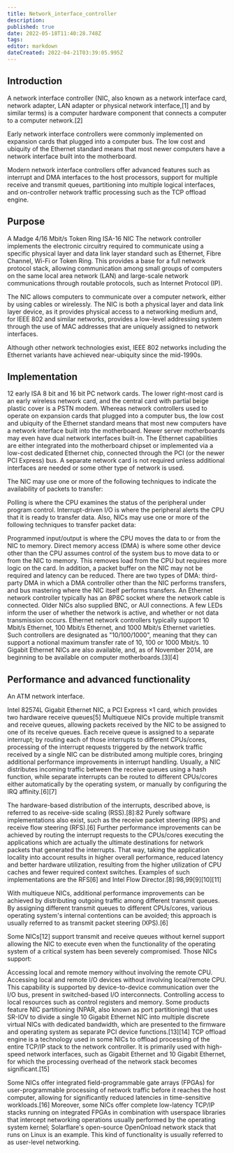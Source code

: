 ```yaml
---
title: Network_interface_controller
description: 
published: true
date: 2022-05-18T11:40:28.748Z
tags: 
editor: markdown
dateCreated: 2022-04-21T03:39:05.995Z
---
```


## Introduction
A network interface controller (NIC, also known as a network interface card, network adapter, LAN adapter or physical network interface,[1] and by similar terms) is a computer hardware component that connects a computer to a computer network.[2]

Early network interface controllers were commonly implemented on expansion cards that plugged into a computer bus. The low cost and ubiquity of the Ethernet standard means that most newer computers have a network interface built into the motherboard.

Modern network interface controllers offer advanced features such as interrupt and DMA interfaces to the host processors, support for multiple receive and transmit queues, partitioning into multiple logical interfaces, and on-controller network traffic processing such as the TCP offload engine.
## Purpose

A Madge 4/16 Mbit/s Token Ring ISA-16 NIC
The network controller implements the electronic circuitry required to communicate using a specific physical layer and data link layer standard such as Ethernet, Fibre Channel, Wi-Fi or Token Ring. This provides a base for a full network protocol stack, allowing communication among small groups of computers on the same local area network (LAN) and large-scale network communications through routable protocols, such as Internet Protocol (IP).

The NIC allows computers to communicate over a computer network, either by using cables or wirelessly. The NIC is both a physical layer and data link layer device, as it provides physical access to a networking medium and, for IEEE 802 and similar networks, provides a low-level addressing system through the use of MAC addresses that are uniquely assigned to network interfaces.

Although other network technologies exist, IEEE 802 networks including the Ethernet variants have achieved near-ubiquity since the mid-1990s.

## Implementation

12 early ISA 8 bit and 16 bit PC network cards. The lower right-most card is an early wireless network card, and the central card with partial beige plastic cover is a PSTN modem.
Whereas network controllers used to operate on expansion cards that plugged into a computer bus, the low cost and ubiquity of the Ethernet standard means that most new computers have a network interface built into the motherboard. Newer server motherboards may even have dual network interfaces built-in. The Ethernet capabilities are either integrated into the motherboard chipset or implemented via a low-cost dedicated Ethernet chip, connected through the PCI (or the newer PCI Express) bus. A separate network card is not required unless additional interfaces are needed or some other type of network is used.

The NIC may use one or more of the following techniques to indicate the availability of packets to transfer:

Polling is where the CPU examines the status of the peripheral under program control.
Interrupt-driven I/O is where the peripheral alerts the CPU that it is ready to transfer data.
Also, NICs may use one or more of the following techniques to transfer packet data:

Programmed input/output is where the CPU moves the data to or from the NIC to memory.
Direct memory access (DMA) is where some other device other than the CPU assumes control of the system bus to move data to or from the NIC to memory. This removes load from the CPU but requires more logic on the card. In addition, a packet buffer on the NIC may not be required and latency can be reduced. There are two types of DMA: third-party DMA in which a DMA controller other than the NIC performs transfers, and bus mastering where the NIC itself performs transfers.
An Ethernet network controller typically has an 8P8C socket where the network cable is connected. Older NICs also supplied BNC, or AUI connections. A few LEDs inform the user of whether the network is active, and whether or not data transmission occurs. Ethernet network controllers typically support 10 Mbit/s Ethernet, 100 Mbit/s Ethernet, and 1000 Mbit/s Ethernet varieties. Such controllers are designated as "10/100/1000", meaning that they can support a notional maximum transfer rate of 10, 100 or 1000 Mbit/s. 10 Gigabit Ethernet NICs are also available, and, as of November 2014, are beginning to be available on computer motherboards.[3][4]

## Performance and advanced functionality

An ATM network interface.

Intel 82574L Gigabit Ethernet NIC, a PCI Express ×1 card, which provides two hardware receive queues[5]
Multiqueue NICs provide multiple transmit and receive queues, allowing packets received by the NIC to be assigned to one of its receive queues. Each receive queue is assigned to a separate interrupt; by routing each of those interrupts to different CPUs/cores, processing of the interrupt requests triggered by the network traffic received by a single NIC can be distributed among multiple cores, bringing additional performance improvements in interrupt handling. Usually, a NIC distributes incoming traffic between the receive queues using a hash function, while separate interrupts can be routed to different CPUs/cores either automatically by the operating system, or manually by configuring the IRQ affinity.[6][7]

The hardware-based distribution of the interrupts, described above, is referred to as receive-side scaling (RSS).[8]:82 Purely software implementations also exist, such as the receive packet steering (RPS) and receive flow steering (RFS).[6] Further performance improvements can be achieved by routing the interrupt requests to the CPUs/cores executing the applications which are actually the ultimate destinations for network packets that generated the interrupts. That way, taking the application locality into account results in higher overall performance, reduced latency and better hardware utilization, resulting from the higher utilization of CPU caches and fewer required context switches. Examples of such implementations are the RFS[6] and Intel Flow Director.[8]:98,99[9][10][11]

With multiqueue NICs, additional performance improvements can be achieved by distributing outgoing traffic among different transmit queues. By assigning different transmit queues to different CPUs/cores, various operating system's internal contentions can be avoided; this approach is usually referred to as transmit packet steering (XPS).[6]

Some NICs[12] support transmit and receive queues without kernel support allowing the NIC to execute even when the functionality of the operating system of a critical system has been severely compromised. Those NICs support:

Accessing local and remote memory without involving the remote CPU.
Accessing local and remote I/O devices without involving local/remote CPU. This capability is supported by device-to-device communication over the I/O bus, present in switched-based I/O interconnects.
Controlling access to local resources such as control registers and memory.
Some products feature NIC partitioning (NPAR, also known as port partitioning) that uses SR-IOV to divide a single 10 Gigabit Ethernet NIC into multiple discrete virtual NICs with dedicated bandwidth, which are presented to the firmware and operating system as separate PCI device functions.[13][14] TCP offload engine is a technology used in some NICs to offload processing of the entire TCP/IP stack to the network controller. It is primarily used with high-speed network interfaces, such as Gigabit Ethernet and 10 Gigabit Ethernet, for which the processing overhead of the network stack becomes significant.[15]

Some NICs offer integrated field-programmable gate arrays (FPGAs) for user-programmable processing of network traffic before it reaches the host computer, allowing for significantly reduced latencies in time-sensitive workloads.[16] Moreover, some NICs offer complete low-latency TCP/IP stacks running on integrated FPGAs in combination with userspace libraries that intercept networking operations usually performed by the operating system kernel; Solarflare's open-source OpenOnload network stack that runs on Linux is an example. This kind of functionality is usually referred to as user-level networking.
